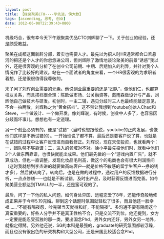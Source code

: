 ```yaml
---
layout: post
title: 【缘见聚美CTO----学先进，傍大款】
tags: [ascending, 思考, 创业]
date: 2012-06-08T22:39:43+0800
---
```


机缘巧合，很有幸今天下午跟聚美优品CTO刘辉聊了一下。关于创业的经验，还是颇受教益。

聚美在成都这面新辟分部，着实也需要人才。最先以为招人时HR通常都会口若悬河的把还是个人才的你忽悠进公司，但刘辉除了激情地谈论聚美的前景“诱惑”我以外，还是很客观的分析了在创业公司前期、中期、后期加入的利弊，并针对我个人情况作了比较好的建议。站在一个面试者的角度来看，一个HR很客观的为求职者着想，还是很很值得我尊敬的。

末了问了刘辉创业需要的元素。他说创业最重要的还是“团队”，像他们仨，也都算校友关系，而且搭档很合理：陈欧做市场、公关融资等，戴雨森做设计与产品，刘辉他自己做技术与研发。初创时，一主二辅，遇见分歧时三人也最终能敲定意见，不会一拍两散，刘辉称之为“黄金搭档”。这不禁让我想到Youtube创始人Chad和Steve，一个做设计、一个做开发。像刘辉说，有时候，创业中人多了，也容易因分歧而坏事儿。想想也有一定道理。

另一个创业必须有的，便是“试错”（当时也想跟他说，youtube的正向发展，也像他们这样是不断试错的）。一开始谁说了都不算，最后还是要客户说了算，也就是在试错的过程中让客户反馈进而自我修正。刘辉说，现在天使投资，也就看两个：一，团队够不够靠谱；二，进入的领域对不对。徐小平最先投他们时，就看中他们3个人做东西靠谱，也很快就能出成果。他们最先做的一个“游戏内置广告”，就不算成功，但也一直调整。发现化妆品毛利高，做这个的电商也会有很大利润空间（这时我就想到李杰讲的就要做高端客户--就是价格不敏感的留学生客户--挣的钱才多），然后就转向了。转向后，也是在做的过程中，通过用户的反馈数据进行分析，一点点修缮----也就是不断试错，及时出产品，及时获得反馈进而完善。如今聚美营业额达到TMALL的一半，还是蛮可观的了。

最后，问了一下他的私人问题，如何身处异国、远程恋爱了8年，还能传奇般地修成正果并于今年5.19完婚。聊到这个话题时氛围就轻松了很多，而且他还一脸幸福……“不能有隔夜怨，吵完架当天就得和好，不能隔夜”。多沟通不要有隔阂这个真蛮重要的，好些人分手并不是真正性格不合，只是交流不到位。他还提到，女方一定要是能忍受孤独的那一类，要出国念Phd，男外女内还好，男外女另一地外，就指定得掰。另外他还说，SG的本科是最强的，graduate的研究氛围都较浮躁，而且也没有很出色的研究机构和大型公司，还是米国比较适合念Phd。